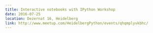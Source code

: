 ```yaml
---
title: Interactive notebooks with IPython Workshop
date: 2016-07-25
location: Dezernat 16, Heidelberg
link: http://www.meetup.com/HeidelbergPython/events/qhqmplyvkbhc/
---
```

